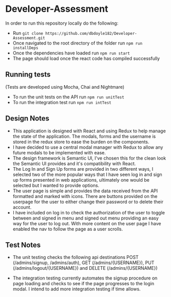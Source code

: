 # Developer-Assessment

In order to run this repository locally do the following:

* Run `git clone https://github.com/dbdoyle182/Developer-Assessment.git`
* Once navigated to the root directory of the folder run `npm run installDeps`
* Once the dependencies have loaded run `npm run start`
* The page should load once the react code has compiled successfully

## Running tests
(Tests are developed using Mocha, Chai and Nightmare)

* To run the unit tests on the API run `npm run unitTest` 
* To run the integration test run `npm run intTest`

## Design Notes

* This application is designed with React and using Redux to help manage the state of the application. The modals, forms and the username is stored in the redux store to ease the burden on the components.
* I have decided to use a central modal manager with Redux to allow any future modals to be implemented with ease.
* The design framework is Semantic UI, I've chosen this for the clean look the Semantic UI provides and it's compatibility with React.
* The Log In and Sign Up forms are provided in two different ways, I selected two of the more popular ways that I have seen log in and sign up forms presented in web applications, ultimately one would be selected but I wanted to provide options.
* The user page is simple and provides the data received from the API formatted and marked with icons. There are buttons provided on the userpage for the user to either change their password or to delete their account. 
* I have included on log in to check the authorization of the user to toggle between and signed in menu and signed out menu providing an easy way for the user to log out. With more content on the user page I have enabled the nav to follow the page as a user scrolls.

## Test Notes

* The unit testing checks the following api destinations POST (/admins/signup, /admins/auth), GET (/admins/{USERNAME}), PUT (/admins/logout/{USERNAME}) and DELETE (/admins/{USERNAME})

* The integration testing currently automates the signup procedure on page loading and checks to see if the page progresses to the login modal. I intend to add more integration testing if time allows. 




